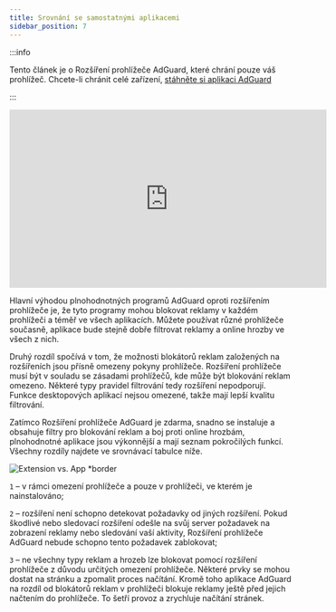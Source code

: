 ```yaml
---
title: Srovnání se samostatnými aplikacemi
sidebar_position: 7
---
```


:::info

Tento článek je o Rozšíření prohlížeče AdGuard, které chrání pouze váš prohlížeč. Chcete-li chránit celé zařízení, [stáhněte si aplikaci AdGuard](https://agrd.io/download-kb-adblock)

:::

<iframe width="560" height="315" class="youtube-video" src="https://www.youtube-nocookie.com/embed/ZGwceZP-0mM" title="YouTube video player" frameborder="0" allow="accelerometer; autoplay; clipboard-write; encrypted-media; gyroscope; picture-in-picture" allowfullscreen></iframe>

Hlavní výhodou plnohodnotných programů AdGuard oproti rozšířením prohlížeče je, že tyto programy mohou blokovat reklamy v každém prohlížeči a téměř ve všech aplikacích. Můžete používat různé prohlížeče současně, aplikace bude stejně dobře filtrovat reklamy a online hrozby ve všech z nich.

Druhý rozdíl spočívá v tom, že možnosti blokátorů reklam založených na rozšířeních jsou přísně omezeny pokyny prohlížeče. Rozšíření prohlížeče musí být v souladu se zásadami prohlížečů, kde může být blokování reklam omezeno. Některé typy pravidel filtrování tedy rozšíření nepodporují. Funkce desktopových aplikací nejsou omezené, takže mají lepší kvalitu filtrování.

Zatímco Rozšíření prohlížeče AdGuard je zdarma, snadno se instaluje a obsahuje filtry pro blokování reklam a boj proti online hrozbám, plnohodnotné aplikace jsou výkonnější a mají seznam pokročilých funkcí. Všechny rozdíly najdete ve srovnávací tabulce níže.

![Extension vs. App \*border](https://cdn.adtidy.org/content/Kb/ad_blocker/browser_extension/ad_blocker_browser_extension_comparison.png)

`1` – v rámci omezení prohlížeče a pouze v prohlížeči, ve kterém je nainstalováno;

`2` – rozšíření není schopno detekovat požadavky od jiných rozšíření. Pokud škodlivé nebo sledovací rozšíření odešle na svůj server požadavek na zobrazení reklamy nebo sledování vaší aktivity, Rozšíření prohlížeče AdGuard nebude schopno tento požadavek zablokovat;

`3` – ne všechny typy reklam a hrozeb lze blokovat pomocí rozšíření prohlížeče z důvodu určitých omezení prohlížeče. Některé prvky se mohou dostat na stránku a zpomalit proces načítání. Kromě toho aplikace AdGuard na rozdíl od blokátorů reklam v prohlížeči blokuje reklamy ještě před jejich načtením do prohlížeče. To šetří provoz a zrychluje načítání stránek.
